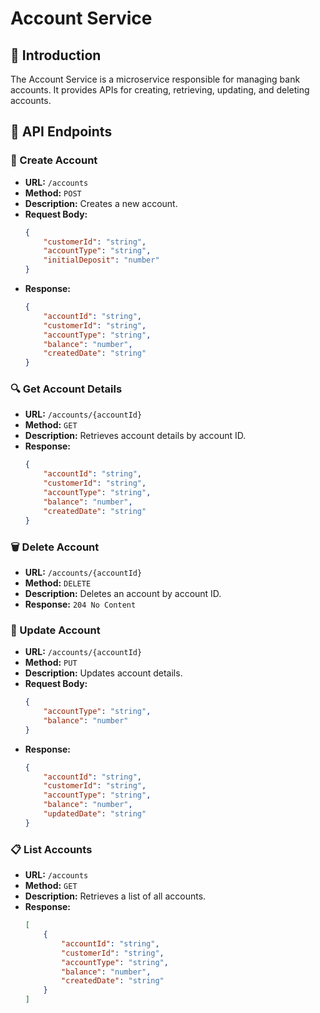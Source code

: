 # Account Service
## 🚀 Introduction
The Account Service is a microservice responsible for managing bank accounts. It provides APIs for creating, retrieving, updating, and deleting accounts.


## 🔗 API Endpoints

### 🏦 Create Account
- **URL:** `/accounts`
- **Method:** `POST`
- **Description:** Creates a new account.
- **Request Body:**
    ```json
    {
        "customerId": "string",
        "accountType": "string",
        "initialDeposit": "number"
    }
    ```
- **Response:**
    ```json
    {
        "accountId": "string",
        "customerId": "string",
        "accountType": "string",
        "balance": "number",
        "createdDate": "string"
    }
    ```

### 🔍 Get Account Details
- **URL:** `/accounts/{accountId}`
- **Method:** `GET`
- **Description:** Retrieves account details by account ID.
- **Response:**
    ```json
    {
        "accountId": "string",
        "customerId": "string",
        "accountType": "string",
        "balance": "number",
        "createdDate": "string"
    }
    ```

### 🗑️ Delete Account
- **URL:** `/accounts/{accountId}`
- **Method:** `DELETE`
- **Description:** Deletes an account by account ID.
- **Response:** `204 No Content`

### 🔄 Update Account
- **URL:** `/accounts/{accountId}`
- **Method:** `PUT`
- **Description:** Updates account details.
- **Request Body:**
    ```json
    {
        "accountType": "string",
        "balance": "number"
    }
    ```
- **Response:**
    ```json
    {
        "accountId": "string",
        "customerId": "string",
        "accountType": "string",
        "balance": "number",
        "updatedDate": "string"
    }
    ```

### 📋 List Accounts
- **URL:** `/accounts`
- **Method:** `GET`
- **Description:** Retrieves a list of all accounts.
- **Response:**
    ```json
    [
        {
            "accountId": "string",
            "customerId": "string",
            "accountType": "string",
            "balance": "number",
            "createdDate": "string"
        }
    ]
    ```
